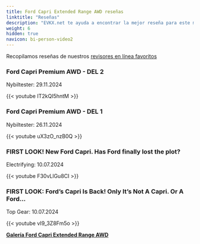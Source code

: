 ```yaml
---
title: Ford Capri Extended Range AWD reseñas
linktitle: "Reseñas"
description: "EVKX.net te ayuda a encontrar la mejor reseña para este modelo."
weight: 6
hidden: true
navicon: bi-person-video2
---
```

Recopilamos reseñas de nuestros [revisores en línea favoritos](../../../../../guides/evreviewers/)

<div class="container text-center shadow p-2 pe-4 mb-5 bg-body-tertiary rounded border">
<h3>Ford Capri Premium AWD  - DEL 2</h3>
<p>Nybiltester: 29.11.2024</p>

{{< youtube IT2kQI5hntM >}}

</div>
<div class="container text-center shadow p-2 pe-4 mb-5 bg-body-tertiary rounded border">
<h3>Ford Capri Premium AWD -  DEL 1</h3>
<p>Nybiltester: 26.11.2024</p>

{{< youtube uX3zO_nzB0Q >}}

</div>
<div class="container text-center shadow p-2 pe-4 mb-5 bg-body-tertiary rounded border">
<h3>FIRST LOOK! New Ford Capri. Has Ford finally lost the plot?</h3>
<p>Electrifying: 10.07.2024</p>

{{< youtube F30vLlGu8CI >}}

</div>
<div class="container text-center shadow p-2 pe-4 mb-5 bg-body-tertiary rounded border">
<h3>FIRST LOOK: Ford’s Capri Is Back! Only It’s Not A Capri. Or A Ford…</h3>
<p>Top Gear: 10.07.2024</p>

{{< youtube vI9_3Z8Fm5o >}}

</div>
<div class="mt-3 mb-3">
<a href="../gallery/" class="text-decoration-none text-black">
<strong><i class="bi-arrow-left"></i>Galería  </strong>
</a>
<a href="../" class="text-decoration-none text-black float-end">
<strong>Ford Capri Extended Range AWD <i class="bi-arrow-right"></i></strong>
</a>
</div>
